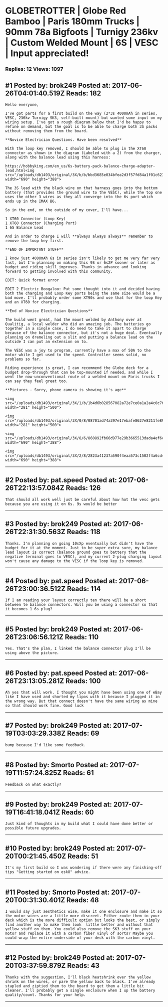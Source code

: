 # GLOBETROTTER &#124; Globe Red Bamboo &#124; Paris 180mm Trucks &#124; 90mm 78a Bigfoots &#124; Turnigy 236kv &#124; Custom Welded Mount &#124; 6S &#124; VESC &#124; Input appreciated!

### Replies: 12 Views: 1097

## \#1 Posted by: brok249 Posted at: 2017-06-26T04:01:40.519Z Reads: 182

```
Hello everyone,

I've got parts for a first build on the way (2*3s 4000mAh in series, VESC, 236kv Turnigy SK3, self-built mount) but wanted some input on my wiring setup. I've got a rough diagram below that I'd be happy to refine on demand, but the goal is to be able to charge both 3S packs without removing them from the board.

**Novice Electrician Questions. Have been resolved**

With the loop key removed, I should be able to plug in the XT60 connector as shown in the diagram (Labeled with a 2) from the charger, along with the balance lead using this harness:

https://hobbyking.com/en_us/6s-battery-pack-balance-charge-adapter-lead.html<img src="/uploads/db1493/original/3X/b/b/bbd3685e034bfea2d3f57fd84a1f01c621c95912.jpg" width="690" height="388">

The 3S lead with the black wire on that harness goes into the bottom battery (that provides the ground wire to the VESC), while the top one uses the other 3 wires as they all converge into the 6s port which ends up in the IMAX B6.

So in the end, on the outside of my cover, I'll have...

1 XT60 Connector (Loop Key)
1 XT60 Connector (Charging Port)
1 6S Balance Lead

And in order to charge I will **always always always** remember to remove the loop key first.

**END OF IMPORTANT STUFF**

I know just 4000mAh 6s in series isn't likely to get me very far very fast, but I'm planning on making this 9S or 6s2P sooner or later as budget and riding skill improves. Thanks in advance and looking forward to getting involved with this community.

EDIT: Quick format error

EDIT 2 Electric Boogaloo: Put some thought into it and decided having both the charging and Loop Key ports being the same size would be a bad move. I'll probably order some XT90s and use that for the loop Key and an XT60 for charging.

**End of Novice Electrician Questions**

The build went great, had the mount welded by Anthony over at Qualitig, a local welder who did an amazing job. The batteries go together in a single case, I do need to take it apart to charge because of the balance connector, but it's not a huge deal. Eventually planning on dremeling out a slit and putting a balance lead on the outside I can put an extension on to.

The VESC was a joy to program, currently have a max of 50A to the motor while I get used to the speed. Controller seems solid, no problems so far. 

Riding experience is great, I can recommend the Globe deck for a budget drop-through that can be top-mounted if needed, and while I went the now-unconventional route of a welded mount on Paris trucks I can say they feel great too.

**Pictures - Sorry, phone camera is showing it's age**

<img src="/uploads/db1493/original/3X/1/b/1b4d6b028567082a72e7ce0a1a2a4c0c764a079a.jpg" width="281" height="500">

<img src="/uploads/db1493/original/3X/0/8/08701ad74a397e17ebafe8627e8211fe896b26fe.jpg" width="281" height="500">

<img src="/uploads/db1493/original/3X/8/6/860892fb66d977e29b3665513dada4ef6c066085.jpg" width="690" height="388">

<img src="/uploads/db1493/original/3X/2/8/2823a41237a590f4eaa573c1502f4a6cd4f669fb.jpg" width="690" height="388">
```

---
## \#2 Posted by: pat.speed Posted at: 2017-06-26T22:13:57.084Z Reads: 126

```
That should all work well just be careful about how hot the vesc gets because you are using it on 6s. 9s would be better
```

---
## \#3 Posted by: brok249 Posted at: 2017-06-26T22:31:30.563Z Reads: 118

```
Thanks. I'm planning on going 10sXp eventually but didn't have the budget for it at the moment. Just to be super extra sure, my balance lead layout is correct (balance ground goes to battery that the negative terminal goes to VESC), and my current 2-plug charging layout won't cause any damage to the VESC if the loop key is removed.
```

---
## \#4 Posted by: pat.speed Posted at: 2017-06-26T23:00:36.512Z Reads: 114

```
If I am reading your layout correctly ten there will be a short between te balance connectors. Will you be using a connector so that it becomes 1 6s plug?
```

---
## \#5 Posted by: brok249 Posted at: 2017-06-26T23:06:56.121Z Reads: 110

```
Yes. That's the plan, I linked the balance connector plug I'll be using above the picture.
```

---
## \#6 Posted by: pat.speed Posted at: 2017-06-26T23:13:05.281Z Reads: 100

```
Ah yes that will work. I thought you might have been using one of eBay like I have used and shorted my lipos with it because I plugged it in the wrong way. But that connect doesn't have the same wiring as mine so that should work fine. Good luck
```

---
## \#7 Posted by: brok249 Posted at: 2017-07-19T03:03:29.338Z Reads: 69

```
bump because I'd like some feedback.
```

---
## \#8 Posted by: Smorto Posted at: 2017-07-19T11:57:24.825Z Reads: 61

```
Feedback on what exactly?
```

---
## \#9 Posted by: brok249 Posted at: 2017-07-19T16:41:18.041Z Reads: 60

```
Just kind of thoughts in my build what I could have done better or possible future upgrades.
```

---
## \#10 Posted by: brok249 Posted at: 2017-07-20T00:21:45.450Z Reads: 51

```
It's my first build so I was wondering if there were any finishing-off tips "Getting started on esk8" advice.
```

---
## \#11 Posted by: Smorto Posted at: 2017-07-20T00:31:30.401Z Reads: 48

```
I would say just aesthetics wise, make it one enclosure and make it so the motor wires are a little more discreet. Either route them in your deck which is the more difficult option but looks the best, or simply find another way to make them look  little better and without that yellow stuff on them. You could also remove the SK3 stuff on your motor and replace it with a carbon fiber vinyl of sorts? Maybe you could wrap the entire underside of your deck with the carbon vinyl.
```

---
## \#12 Posted by: brok249 Posted at: 2017-07-20T03:37:59.879Z Reads: 43

```
Thanks with the suggestion, I'll black heatshrink over the yellow shrink on the wires, or pare the yellow back to black. I've already stapled and ziptied them to the board to get them a little bit cleaner. I'll probably get a single enclosure when I up the battery quality/count. Thanks for your help.
```

---
